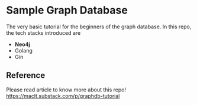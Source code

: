 # Sample Graph Database
The very basic tutorial for the beginners of the graph database. In this repo, the tech stacks introduced are
- **Neo4j**
- Golang
- Gin

## Reference
Please read article to know more about this repo!  
https://maclt.substack.com/p/graphdb-tutorial
